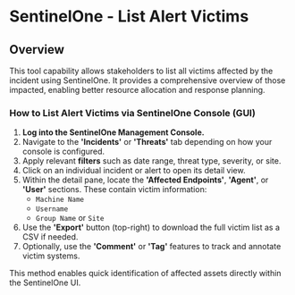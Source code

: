# SentinelOne - List Alert Victims

## Overview

This tool capability allows stakeholders to list all victims affected by the incident using SentinelOne. It provides a comprehensive overview of those impacted, enabling better resource allocation and response planning.

### How to List Alert Victims via SentinelOne Console (GUI)

1. **Log into the SentinelOne Management Console.**
2. Navigate to the **'Incidents'** or **'Threats'** tab depending on how your console is configured.
3. Apply relevant **filters** such as date range, threat type, severity, or site.
4. Click on an individual incident or alert to open its detail view.
5. Within the detail pane, locate the **'Affected Endpoints'**, **'Agent'**, or **'User'** sections. These contain victim information:
   - `Machine Name`
   - `Username`
   - `Group Name` or `Site`
6. Use the **'Export'** button (top-right) to download the full victim list as a CSV if needed.
7. Optionally, use the **'Comment'** or **'Tag'** features to track and annotate victim systems.

This method enables quick identification of affected assets directly within the SentinelOne UI.